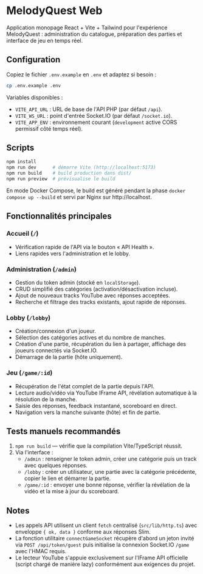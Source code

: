 # MelodyQuest Web

Application monopage React + Vite + Tailwind pour l'expérience MelodyQuest : administration du catalogue, préparation des parties et interface de jeu en temps réel.

## Configuration

Copiez le fichier `.env.example` en `.env` et adaptez si besoin :

```bash
cp .env.example .env
```

Variables disponibles :

- `VITE_API_URL` : URL de base de l'API PHP (par défaut `/api`).
- `VITE_WS_URL` : point d'entrée Socket.IO (par défaut `/socket.io`).
- `VITE_APP_ENV` : environnement courant (`development` active CORS permissif côté temps réel).

## Scripts

```bash
npm install
npm run dev      # démarre Vite (http://localhost:5173)
npm run build    # build production dans dist/
npm run preview  # prévisualise le build
```

En mode Docker Compose, le build est généré pendant la phase `docker compose up --build` et servi par Nginx sur http://localhost.

## Fonctionnalités principales

### Accueil (`/`)
- Vérification rapide de l'API via le bouton « API Health ».
- Liens rapides vers l'administration et le lobby.

### Administration (`/admin`)
- Gestion du token admin (stocké en `localStorage`).
- CRUD simplifié des catégories (activation/désactivation incluse).
- Ajout de nouveaux tracks YouTube avec réponses acceptées.
- Recherche et filtrage des tracks existants, ajout rapide de réponses.

### Lobby (`/lobby`)
- Création/connexion d'un joueur.
- Sélection des catégories actives et du nombre de manches.
- Création d'une partie, récupération du lien à partager, affichage des joueurs connectés via Socket.IO.
- Démarrage de la partie (hôte uniquement).

### Jeu (`/game/:id`)
- Récupération de l'état complet de la partie depuis l'API.
- Lecture audio/vidéo via YouTube IFrame API, révélation automatique à la résolution de la manche.
- Saisie des réponses, feedback instantané, scoreboard en direct.
- Navigation vers la manche suivante (hôte) et fin de partie.

## Tests manuels recommandés

1. `npm run build` — vérifie que la compilation Vite/TypeScript réussit.
2. Via l'interface :
   - `/admin` : renseigner le token admin, créer une catégorie puis un track avec quelques réponses.
   - `/lobby` : créer un utilisateur, une partie avec la catégorie précédente, copier le lien et démarrer la partie.
   - `/game/:id` : envoyer une bonne réponse, vérifier la révélation de la vidéo et la mise à jour du scoreboard.

## Notes

- Les appels API utilisent un client `fetch` centralisé (`src/lib/http.ts`) avec enveloppe `{ ok, data }` conforme aux réponses Slim.
- La fonction utilitaire `connectGameSocket` récupère d'abord un jeton invité via `POST /api/token/guest` puis initialise la connexion Socket.IO `/game` avec l'HMAC requis.
- Le lecteur YouTube s'appuie exclusivement sur l'IFrame API officielle (script chargé de manière lazy) conformément aux exigences du projet.
